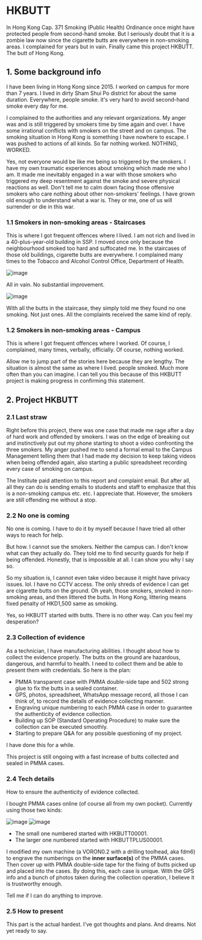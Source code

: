 # HKBUTT

In Hong Kong Cap. 371 Smoking (Public Health) Ordinance once might have protected people from second-hand smoke. But I seriously doubt that it is a zombie law now since the cigarette butts are everywhere in non-smoking areas. I complained for years but in vain. Finally came this project HKBUTT. The butt of Hong Kong. 

## 1. Some background info

I have been living in Hong Kong since 2015. I worked on campus for more than 7 years. I lived in dirty Sham Shui Po district for about the same duration. Everywhere, people smoke. it's very hard to avoid second-hand smoke every day for me. 

I complained to the authorities and any relevant organizations. My anger was and is still triggered by smokers time by time again and over. I have some irrational conflicts with smokers on the street and on campus. The smoking situation in Hong Kong is something I have nowhere to escape. I was pushed to actions of all kinds. So far nothing worked. NOTHING, WORKED. 

Yes, not everyone would be like me being so triggered by the smokers. I have my own traumatic experiences about smoking which made me who I am. It made me inevitably engaged in a war with those smokers who triggered my deep resentment against the smoke and severe physical reactions as well. Don't tell me to calm down facing those offensive smokers who care nothing about other non-smokers' feelings. I have grown old enough to understand what a war is. They or me, one of us will surrender or die in this war. 

### 1.1 Smokers in non-smoking areas - Staircases

This is where I got frequent offences where I lived. I am not rich and lived in a 40-plus-year-old building in SSP. I moved once only because the neighbourhood smoked too hard and suffocated me. In the staircases of those old buildings, cigarette butts are everywhere. I complained many times to the Tobacco and Alcohol Control Office, Department of Health. 

![image](https://github.com/treesess/HKBUTT/assets/20311124/a858e66b-e45d-4cf3-b673-d72206341ae9)

All in vain. No substantial improvement. 

![image](https://github.com/treesess/HKBUTT/assets/20311124/232f0df5-8fbb-4b23-92c6-396eaedd03f2)

With all the butts in the staircase, they simply told me they found no one smoking. Not just ones. All the complaints received the same kind of reply.

### 1.2 Smokers in non-smoking areas - Campus

This is where I got frequent offences where I worked. Of course, I complained, many times, verbally, officially. Of course, nothing worked. 

Allow me to jump part of the stories here because they are lengthy. The situation is almost the same as where I lived. people smoked. Much more often than you can imagine. I can tell you this because of this HKBUTT project is making progress in confirming this statement. 

## 2. Project HKBUTT 

### 2.1 Last straw

Right before this project, there was one case that made me rage after a day of hard work and offended by smokers. I was on the edge of breaking out and instinctively put out my phone starting to shoot a video confronting the three smokers. My anger pushed me to send a formal email to the Campus Management telling them that I had made my decision to keep taking videos when being offended again, also starting a public spreadsheet recording every case of smoking on campus. 

The Institute paid attention to this report and complaint email. But after all, all they can do is sending emails to students and staff to emphasize that this is a non-smoking campus etc. etc. I appreciate that. However, the smokers are still offending me without a stop. 

### 2.2 No one is coming

No one is coming. I have to do it by myself because I have tried all other ways to reach for help. 

But how. I cannot sue the smokers. Neither the campus can. I don't know what can they actually do. They told me to find security guards for help if being offended. Honestly, that is impossible at all. I can show you why I say so. 

So my situation is, I cannot even take video because it might have privacy issues. lol. I have no CCTV access. The only shreds of evidence I can get are cigarette butts on the ground. Oh yeah, those smokers, smoked in non-smoking areas, and then littered the butts. In Hong Kong, littering means fixed penalty of HKD1,500 same as smoking. 

Yes, so HKBUTT started with butts. There is no other way. Can you feel my desperation?

### 2.3 Collection of evidence

As a technician, I have manufacturing abilities. I thought about how to collect the evidence properly. The butts on the ground are hazardous, dangerous, and harmful to health. I need to collect them and be able to present them with credentials. So here is the plan: 

- PMMA transparent case with PMMA double-side tape and 502 strong glue to fix the butts in a sealed container.
- GPS, photos, spreadsheet, WhatsApp message record, all those I can think of, to record the details of evidence collecting manner.
- Engraving unique numbering to each PMMA case in order to guarantee the authenticity of evidence collection.
- Building up SOP (Standard Operating Procedure) to make sure the collection can be executed smoothly.
- Starting to prepare Q&A for any possible questioning of my project.

I have done this for a while. 

This project is still ongoing with a fast increase of butts collected and sealed in PMMA cases. 

### 2.4 Tech details

How to ensure the authenticity of evidence collected. 

I bought PMMA cases online (of course all from my own pocket). Currently using those two kinds: 

![image](https://github.com/treesess/HKBUTT/assets/20311124/8d83759b-33f2-46cd-b8bf-72907843dd46)
![image](https://github.com/treesess/HKBUTT/assets/20311124/9f37605c-6932-4192-aa0b-23c27d4a9cf7)

- The small one numbered started with HKBUTT00001.
- The larger one numbered started with HKBUTTPLUS00001.

I modified my own machine (a VORON0.2 with a drilling toolhead, aka fdm6) to engrave the numberings on the **inner surface(s)** of the PMMA cases. Then cover up with PMMA double-side tape for the fixing of butts picked up and placed into the cases. By doing this, each case is unique. With the GPS info and a bunch of photos taken during the collection operation, I believe it is trustworthy enough. 

Tell me if I can do anything to improve. 

### 2.5 How to present

This part is the actual hardest. I've got thoughts and plans. And dreams. Not yet ready to say. 





















